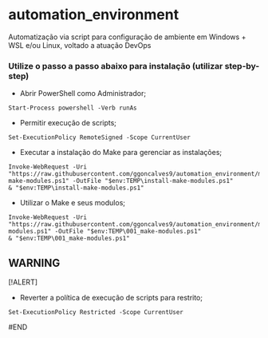 # automation_environment
Automatização via script para configuração de ambiente em Windows + WSL e/ou Linux, voltado a atuação DevOps

### Utilize o passo a passo abaixo para instalação (utilizar step-by-step)

- Abrir PowerShell como Administrador;
```
Start-Process powershell -Verb runAs
```

- Permitir execução de scripts;
```
Set-ExecutionPolicy RemoteSigned -Scope CurrentUser
```

- Executar a instalação do Make para gerenciar as instalações;
```
Invoke-WebRequest -Uri "https://raw.githubusercontent.com/ggoncalves9/automation_environment/main/000_install-make-modules.ps1" -OutFile "$env:TEMP\install-make-modules.ps1"
& "$env:TEMP\install-make-modules.ps1"
```


-  Utilizar o Make e seus modulos;
```
Invoke-WebRequest -Uri "https://raw.githubusercontent.com/ggoncalves9/automation_environment/main/001_make-modules.ps1" -OutFile "$env:TEMP\001_make-modules.ps1"
& "$env:TEMP\001_make-modules.ps1"
```

## WARNING 
[!ALERT]
- Reverter a política de execução de scripts para restrito;
```
Set-ExecutionPolicy Restricted -Scope CurrentUser
```

#END
